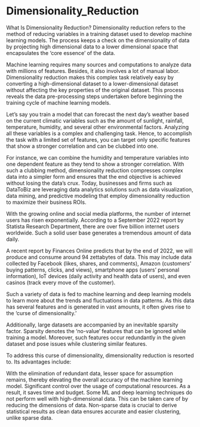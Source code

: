 # Dimensionality_Reduction
What Is Dimensionality Reduction?
Dimensionality reduction refers to the method of reducing variables in a training dataset used to develop machine learning models. The process keeps a check on the dimensionality of data by projecting high dimensional data to a lower dimensional space that encapsulates the ‘core essence’ of the data.

Machine learning requires many sources and computations to analyze data with millions of features. Besides, it also involves a lot of manual labor. Dimensionality reduction makes this complex task relatively easy by converting a high-dimensional dataset to a lower-dimensional dataset without affecting the key properties of the original dataset. This process reveals the data pre-processing steps undertaken before beginning the training cycle of machine learning models.

Let’s say you train a model that can forecast the next day’s weather based on the current climatic variables such as the amount of sunlight, rainfall, temperature, humidity, and several other environmental factors. Analyzing all these variables is a complex and challenging task. Hence, to accomplish the task with a limited set of features, you can target only specific features that show a stronger correlation and can be clubbed into one.

For instance, we can combine the humidity and temperature variables into one dependent feature as they tend to show a stronger correlation. With such a clubbing method, dimensionality reduction compresses complex data into a simpler form and ensures that the end objective is achieved without losing the data’s crux. Today, businesses and firms such as DataToBiz are leveraging data analytics solutions such as data visualization, data mining, and predictive modeling that employ dimensionality reduction to maximize their business ROIs.

With the growing online and social media platforms, the number of internet users has risen exponentially. According to a September 2022 report by Statista Research Department, there are over five billion internet users worldwide. Such a solid user base generates a tremendous amount of data daily. 

A recent report by Finances Online predicts that by the end of 2022, we will produce and consume around 94 zettabytes of data. This may include data collected by Facebook (likes, shares, and comments), Amazon (customers’ buying patterns, clicks, and views), smartphone apps (users’ personal information), IoT devices (daily activity and health data of users), and even casinos (track every move of the customer).

Such a variety of data is fed to machine learning and deep learning models to learn more about the trends and fluctuations in data patterns. As this data has several features and is generated in vast amounts, it often gives rise to the ‘curse of dimensionality.’

Additionally, large datasets are accompanied by an inevitable sparsity factor. Sparsity denotes the ‘no-value’ features that can be ignored while training a model. Moreover, such features occur redundantly in the given dataset and pose issues while clustering similar features.

To address this curse of dimensionality, dimensionality reduction is resorted to. Its advantages include:

With the elimination of redundant data, lesser space for assumption remains, thereby elevating the overall accuracy of the machine learning model.
Significant control over the usage of computational resources. As a result, it saves time and budget.
Some ML and deep learning techniques do not perform well with high-dimensional data. This can be taken care of by reducing the dimensions of data.
Non-sparse data is crucial to derive statistical results as clean data ensures accurate and easier clustering, unlike sparse data.
